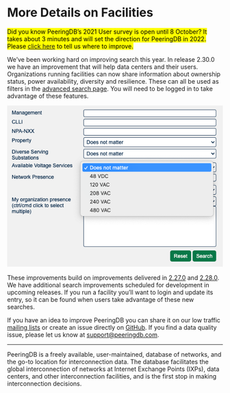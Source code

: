 # More Details on Facilities

<mark>Did you know PeeringDB’s 2021 User survey is open until 8 October? It takes about 3 minutes and will set the direction for PeeringDB in 2022. Please [click here](https://surveyhero.com/c/peeringdb2021usersurvey) to tell us where to improve.</mark>

We’ve been working hard on improving search this year. In release 2.30.0 we have an improvement that will help data centers and their users. Organizations running facilities can now share information about ownership status, power availability, diversity and resilience. These can all be used as filters in the [advanced search page](https://www.peeringdb.com/advanced_search). You will need to be logged in to take advantage of these features.

![Power Categories for Facilities](images/facilities-power-search.png)

These improvements build on improvements delivered in [2.27.0](/release_notes/#release-2271) and [2.28.0](release_notes/#release-2280). We have additional search improvements scheduled for development in upcoming releases. If you run a facility you’ll want to login and update its entry, so it can be found when users take advantage of these new searches.

If you have an idea to improve PeeringDB you can share it on our low traffic [mailing lists](https://docs.peeringdb.com/#mailing-lists) or create an issue directly on [GitHub](https://github.com/peeringdb/peeringdb/issues). If you find a data quality issue, please let us know at [support@peeringdb.com](mailto:support@peeringdb.com).

--- 

PeeringDB is a freely available, user-maintained, database of networks, and the go-to location for interconnection data. The database facilitates the global interconnection of networks at Internet Exchange Points (IXPs), data centers, and other interconnection facilities, and is the first stop in making interconnection decisions.
